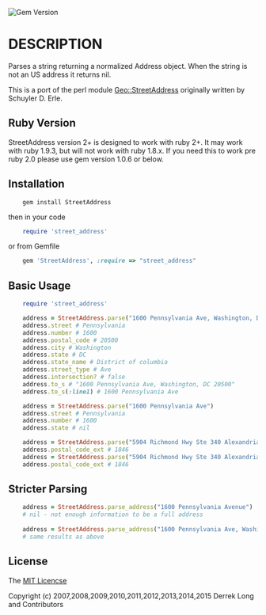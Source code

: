 ![Gem Version](http://img.shields.io/gem/v/StreetAddress.svg)

# DESCRIPTION
  
Parses a string returning a normalized Address object. When the string is not an US address it returns nil.

This is a port of the perl module [Geo::StreetAddress](https://github.com/timbunce/Geo-StreetAddress-US) originally written by Schuyler D. Erle. 

## Ruby Version
StreetAddress version 2+ is designed to work with ruby 2+.  It may work with ruby 1.9.3, but will not work with ruby 1.8.x. If you need this to work pre ruby 2.0 please use gem version 1.0.6 or below.

## Installation

```shell
    gem install StreetAddress
```

then in your code

```ruby
    require 'street_address'
```

or from Gemfile

```ruby
    gem 'StreetAddress', :require => "street_address"
```

## Basic Usage

```ruby
    require 'street_address'

    address = StreetAddress.parse("1600 Pennsylvania Ave, Washington, DC, 20500")
    address.street # Pennsylvania
    address.number # 1600
    address.postal_code # 20500
    address.city # Washington
    address.state # DC
    address.state_name # District of columbia
    address.street_type # Ave
    address.intersection? # false
    address.to_s # "1600 Pennsylvania Ave, Washington, DC 20500"
    address.to_s(:line1) # 1600 Pennsylvania Ave

    address = StreetAddress.parse("1600 Pennsylvania Ave") 
    address.street # Pennsylvania
    address.number # 1600
    address.state # nil

    address = StreetAddress.parse("5904 Richmond Hwy Ste 340 Alexandria VA 22303-1864")
    address.postal_code_ext # 1846
    address = StreetAddress.parse("5904 Richmond Hwy Ste 340 Alexandria VA 223031864")
    address.postal_code_ext # 1846
```
## Stricter Parsing

```ruby
    address = StreetAddress.parse_address("1600 Pennsylvania Avenue")
    # nil - not enough information to be a full address
    
    address = StreetAddress.parse_address("1600 Pennsylvania Ave, Washington, DC, 20500")
    # same results as above
```

## License
The [MIT Licencse](http://opensource.org/licenses/MIT)

Copyright (c) 2007,2008,2009,2010,2011,2012,2013,2014,2015 Derrek Long and Contributors
